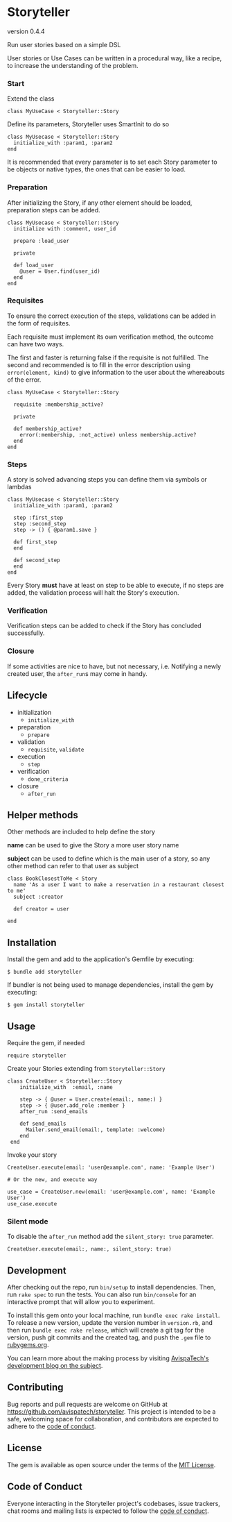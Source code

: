 # Storyteller

version 0.4.4

Run user stories based on a simple DSL

User stories or Use Cases can be written in a procedural way, like a recipe, to increase the understanding of the problem.

### Start

Extend the class 

`class MyUseCase < Storyteller::Story`

Define its parameters, Storyteller uses SmartInit to do so

    class MyUsecase < Storyteller::Story
      initialize_with :param1, :param2
    end

It is recommended that every parameter is to set each Story parameter to be objects or native types, the ones that can be easier to load.


### Preparation

After initializing the Story, if any other element should be loaded, preparation steps can be added.

    class MyUsecase < Storyteller::Story
      initialize with :comment, user_id

      prepare :load_user

      private

      def load_user
        @user = User.find(user_id)
      end
    end

### Requisites

To ensure the correct execution of the steps, validations can be added in the form of requisites.

Each requisite must implement its own verification method, the outcome can have two ways.

The first and faster is returning false if the requisite is not fulfilled.
The second and recommended is to fill in the error description using `error(element, kind)` to give 
information to the user about the whereabouts of the error.

    class MyUseCase < Storyteller::Story

      requisite :membership_active?

      private
      
      def membership_active?
        error(:membership, :not_active) unless membership.active?
      end
    end


### Steps

A story is solved advancing steps you can define them via symbols or lambdas

    class MyUsecase < Storyteller::Story
      initialize_with :param1, :param2

      step :first_step
      step :second_step
      step -> () { @param1.save }

      def first_step
      end

      def second_step
      end
    end

Every Story **must** have at least on step to be able to execute, if no steps are added, the validation process will halt the Story's execution.

### Verification

Verification steps can be added to check if the Story has concluded successfully.

### Closure

If some activities are nice to have, but not necessary, i.e. Notifying a newly created
user, the `after_run`s may come in handy.

## Lifecycle

  - initialization
    - `initialize_with`
  - preparation
    - `prepare`
  - validation
    - `requisite`, `validate`
  - execution
    - `step`
  - verification
    - `done_criteria`
  - closure
    - `after_run`


## Helper methods

Other methods are included to help define the story

**name** can be used to give the Story a more user story name 

**subject** can be used to define which is the main user of a story, so any other method can refer to that user as subject
    
    class BookClosestToMe < Story
      name 'As a user I want to make a reservation in a restaurant closest to me'
      subject :creator

      def creator = user

    end




## Installation

Install the gem and add to the application's Gemfile by executing:

    $ bundle add storyteller

If bundler is not being used to manage dependencies, install the gem by executing:

    $ gem install storyteller

## Usage

Require the gem, if needed 

`require storyteller`

Create your Stories extending from `Storyteller::Story`

```
class CreateUser < Storyteller::Story
    initialize_with  :email, :name

    step -> { @user = User.create(email:, name:) }
    step -> { @user.add_role :member }
    after_run :send_emails

    def send_emails
      Mailer.send_email(email:, template: :welcome)
    end
 end
```

Invoke your story

```
CreateUser.execute(email: 'user@example.com', name: 'Example User')

# Or the new, and execute way

use_case = CreateUser.new(email: 'user@example.com', name: 'Example User')
use_case.execute
```

### Silent mode

To disable the `after_run` method add the `silent_story: true` parameter.

`CreateUser.execute(email:, name:, silent_story: true)`



## Development

After checking out the repo, run `bin/setup` to install dependencies. Then, run `rake spec` to run the tests. You can also run `bin/console` for an interactive prompt that will allow you to experiment.

To install this gem onto your local machine, run `bundle exec rake install`. To release a new version, update the version number in `version.rb`, and then run `bundle exec rake release`, which will create a git tag for the version, push git commits and the created tag, and push the `.gem` file to [rubygems.org](https://rubygems.org).

You can learn more about the making process by visiting [AvispaTech's development blog on the subject](https://blog.avispa.tech/2022/08/01/storyteller-1.html).

## Contributing

Bug reports and pull requests are welcome on GitHub at https://github.com/avispatech/storyteller. This project is intended to be a safe, welcoming space for collaboration, and contributors are expected to adhere to the [code of conduct](https://github.com/[USERNAME]/storyteller/blob/main/CODE_OF_CONDUCT.md).

## License

The gem is available as open source under the terms of the [MIT License](https://opensource.org/licenses/MIT).

## Code of Conduct

Everyone interacting in the Storyteller project's codebases, issue trackers, chat rooms and mailing lists is expected to follow the [code of conduct](https://github.com/[USERNAME]/storyteller/blob/main/CODE_OF_CONDUCT.md).
